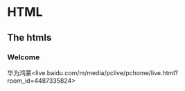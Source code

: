 # HTML
## The htmls
### Welcome
华为鸿蒙<live.baidu.com/m/media/pclive/pchome/live.html?room_id=4487335824>

